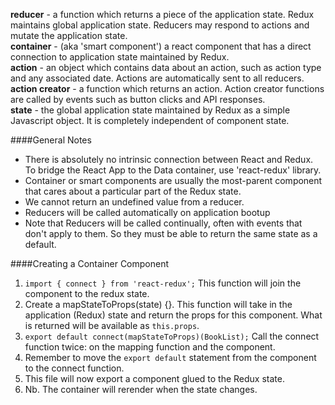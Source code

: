 **reducer** - a function which returns a piece of the application state. Redux maintains global application state. Reducers may respond to actions and mutate the application state.  
**container** - (aka 'smart component') a react component that has a direct connection to application state maintained by Redux.   
**action** - an object which contains data about an action, such as action type and any associated date. Actions are automatically sent to all reducers.   
**action creator** - a function which returns an action.  Action creator functions are called by events such as button clicks and API responses.  
**state** - the global application state maintained by Redux as a simple Javascript object. It is completely independent of component state. 


####General Notes 
- There is absolutely no intrinsic connection between React and Redux. To bridge the React App to the Data container, use 'react-redux' library.
- Container or smart components are usually the most-parent component that cares about a particular part of the Redux state.  
- We cannot return an undefined value from a reducer.  
- Reducers will be called automatically on application bootup  
- Note that Reducers will be called continually, often with events that don't apply to them. So they must be able to return the same state as a default.  

####Creating a Container Component 
1. `import { connect } from 'react-redux';` This function will join the component to the redux state. 
2. Create a mapStateToProps(state) {}. This function will take in the application (Redux) state and return the props for this component. What is returned will be available as `this.props`.  
3. `export default connect(mapStateToProps)(BookList);` Call the connect function twice: on the mapping function and the component.  
4. Remember to move the `export default` statement from the component to the connect function. 
5. This file will now export a component glued to the Redux state. 
6. Nb. The container will rerender when the state changes.  

